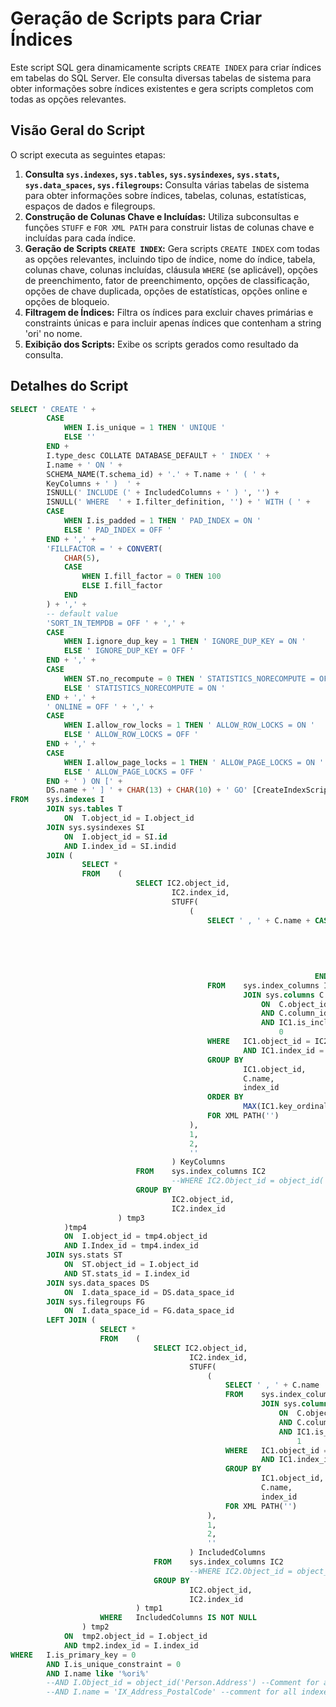 # Geração de Scripts para Criar Índices

Este script SQL gera dinamicamente scripts `CREATE INDEX` para criar índices em tabelas do SQL Server. Ele consulta diversas tabelas de sistema para obter informações sobre índices existentes e gera scripts completos com todas as opções relevantes.

## Visão Geral do Script

O script executa as seguintes etapas:

1.  **Consulta `sys.indexes`, `sys.tables`, `sys.sysindexes`, `sys.stats`, `sys.data_spaces`, `sys.filegroups`:** Consulta várias tabelas de sistema para obter informações sobre índices, tabelas, colunas, estatísticas, espaços de dados e filegroups.
2.  **Construção de Colunas Chave e Incluídas:** Utiliza subconsultas e funções `STUFF` e `FOR XML PATH` para construir listas de colunas chave e incluídas para cada índice.
3.  **Geração de Scripts `CREATE INDEX`:** Gera scripts `CREATE INDEX` com todas as opções relevantes, incluindo tipo de índice, nome do índice, tabela, colunas chave, colunas incluídas, cláusula `WHERE` (se aplicável), opções de preenchimento, fator de preenchimento, opções de classificação, opções de chave duplicada, opções de estatísticas, opções online e opções de bloqueio.
4.  **Filtragem de Índices:** Filtra os índices para excluir chaves primárias e constraints únicas e para incluir apenas índices que contenham a string 'ori' no nome.
5.  **Exibição dos Scripts:** Exibe os scripts gerados como resultado da consulta.

## Detalhes do Script

```sql
SELECT ' CREATE ' +
        CASE
            WHEN I.is_unique = 1 THEN ' UNIQUE '
            ELSE ''
        END +
        I.type_desc COLLATE DATABASE_DEFAULT + ' INDEX ' +
        I.name + ' ON ' +
        SCHEMA_NAME(T.schema_id) + '.' + T.name + ' ( ' +
        KeyColumns + ' )  ' +
        ISNULL(' INCLUDE (' + IncludedColumns + ' ) ', '') +
        ISNULL(' WHERE  ' + I.filter_definition, '') + ' WITH ( ' +
        CASE
            WHEN I.is_padded = 1 THEN ' PAD_INDEX = ON '
            ELSE ' PAD_INDEX = OFF '
        END + ',' +
        'FILLFACTOR = ' + CONVERT(
            CHAR(5),
            CASE
                WHEN I.fill_factor = 0 THEN 100
                ELSE I.fill_factor
            END
        ) + ',' +
        -- default value
        'SORT_IN_TEMPDB = OFF ' + ',' +
        CASE
            WHEN I.ignore_dup_key = 1 THEN ' IGNORE_DUP_KEY = ON '
            ELSE ' IGNORE_DUP_KEY = OFF '
        END + ',' +
        CASE
            WHEN ST.no_recompute = 0 THEN ' STATISTICS_NORECOMPUTE = OFF '
            ELSE ' STATISTICS_NORECOMPUTE = ON '
        END + ',' +
        ' ONLINE = OFF ' + ',' +
        CASE
            WHEN I.allow_row_locks = 1 THEN ' ALLOW_ROW_LOCKS = ON '
            ELSE ' ALLOW_ROW_LOCKS = OFF '
        END + ',' +
        CASE
            WHEN I.allow_page_locks = 1 THEN ' ALLOW_PAGE_LOCKS = ON '
            ELSE ' ALLOW_PAGE_LOCKS = OFF '
        END + ' ) ON [' +
        DS.name + ' ] ' + CHAR(13) + CHAR(10) + ' GO' [CreateIndexScript]
FROM    sys.indexes I
        JOIN sys.tables T
            ON  T.object_id = I.object_id
        JOIN sys.sysindexes SI
            ON  I.object_id = SI.id
            AND I.index_id = SI.indid
        JOIN (
                SELECT *
                FROM    (
                            SELECT IC2.object_id,
                                    IC2.index_id,
                                    STUFF(
                                        (
                                            SELECT ' , ' + C.name + CASE
                                                                        WHEN MAX(CONVERT(INT, IC1.is_descending_key))
                                                                            = 1 THEN
                                                                            ' DESC '
                                                                        ELSE
                                                                            ' ASC '
                                                                    END
                                            FROM    sys.index_columns IC1
                                                    JOIN sys.columns C
                                                        ON  C.object_id = IC1.object_id
                                                        AND C.column_id = IC1.column_id
                                                        AND IC1.is_included_column =
                                                            0
                                            WHERE   IC1.object_id = IC2.object_id
                                                    AND IC1.index_id = IC2.index_id
                                            GROUP BY
                                                    IC1.object_id,
                                                    C.name,
                                                    index_id
                                            ORDER BY
                                                    MAX(IC1.key_ordinal)
                                            FOR XML PATH('')
                                        ),
                                        1,
                                        2,
                                        ''
                                    ) KeyColumns
                            FROM    sys.index_columns IC2
                                    --WHERE IC2.Object_id = object_id('Person.Address') --Comment for all tables
                            GROUP BY
                                    IC2.object_id,
                                    IC2.index_id
                        ) tmp3
            )tmp4
            ON  I.object_id = tmp4.object_id
            AND I.Index_id = tmp4.index_id
        JOIN sys.stats ST
            ON  ST.object_id = I.object_id
            AND ST.stats_id = I.index_id
        JOIN sys.data_spaces DS
            ON  I.data_space_id = DS.data_space_id
        JOIN sys.filegroups FG
            ON  I.data_space_id = FG.data_space_id
        LEFT JOIN (
                    SELECT *
                    FROM    (
                                SELECT IC2.object_id,
                                        IC2.index_id,
                                        STUFF(
                                            (
                                                SELECT ' , ' + C.name
                                                FROM    sys.index_columns IC1
                                                        JOIN sys.columns C
                                                            ON  C.object_id = IC1.object_id
                                                            AND C.column_id = IC1.column_id
                                                            AND IC1.is_included_column =
                                                                1
                                                WHERE   IC1.object_id = IC2.object_id
                                                        AND IC1.index_id = IC2.index_id
                                                GROUP BY
                                                        IC1.object_id,
                                                        C.name,
                                                        index_id
                                                FOR XML PATH('')
                                            ),
                                            1,
                                            2,
                                            ''
                                        ) IncludedColumns
                                FROM    sys.index_columns IC2
                                        --WHERE IC2.Object_id = object_id('Person.Address') --Comment for all tables
                                GROUP BY
                                        IC2.object_id,
                                        IC2.index_id
                            ) tmp1
                    WHERE   IncludedColumns IS NOT NULL
                ) tmp2
            ON  tmp2.object_id = I.object_id
            AND tmp2.index_id = I.index_id
WHERE   I.is_primary_key = 0
        AND I.is_unique_constraint = 0
        AND I.name like '%ori%'
        --AND I.Object_id = object_id('Person.Address') --Comment for all tables
        --AND I.name = 'IX_Address_PostalCode' --comment for all indexes
